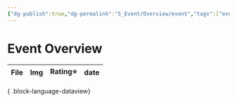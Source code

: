 ```yaml
---
{"dg-publish":true,"dg-permalink":"5_Event/Overview/event","tags":["event","overview"],"permalink":"/5_Event/Overview/event/","dgPassFrontmatter":true,"noteIcon":"1"}
---
```


# Event Overview
| File | Img | Rating⭐ | date |
| ---- | --- | ------- | ---- |

{ .block-language-dataview}

